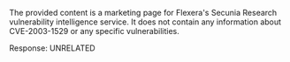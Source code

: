 The provided content is a marketing page for Flexera's Secunia Research vulnerability intelligence service. It does not contain any information about CVE-2003-1529 or any specific vulnerabilities.

Response: UNRELATED